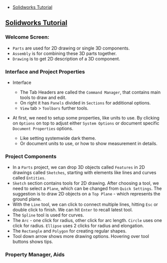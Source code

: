 - [Solidworks Tutorial](#solidworks-tutorial)


## [Solidworks Tutorial](https://youtu.be/CiBwrjUeB8U)
### Welcome Screen:
  - `Parts` are used for 2D drawing or single 3D components.
  - `Assembly` is for combining these 3D parts together.
  - `Drawing` is to get 2D description of a 3D component.

### Interface and Project Properties
- Interface
  - The Tab Headers are called the `Command Manager`, that contains main tools to draw and edit.
  - On right it has `Panels` divided in `Sections` for additional options.
  - `View` tab > `Toolbars` further tools.

- At first, we need to setup some properties, like units to use. By clicking on `Options` on top to adjust either `System Options` or document specific `Document Properties` options.
  - Like setting systemwide dark theme.
  - Or document units to use, or how to show measurement in details.

### Project Components
- In a `Parts` project, we can drop 3D objects called `Features` in 2D drawings called `Sketches`, starting with elements like lines and curves called `Entities`.
- `Sketch` section contains tools for 2D drawing. After choosing a tool, we need to select a `Plane`, which can be changed from `Quick Settings`. The suggestion is to draw 2D objects on a `Top Plane` - which represents the ground plane.
- With the `Line` tool, we can click to connect multiple lines, hitting `Esc` or double click to finish. We can hit `Enter` to recall latest tool.
- The `Spline` tool is used for curves.
- The `Arc` - one click for radius, other click for arc length. `Circle` uses one click for radius. `Ellipse` uses 2 clicks for radius and elongation.
- The `Rectangle` and `Polygon` for creating regular shapes.
- Tool down arrow shows more drawing options. Hovering over tool buttons shows tips.

### Property Manager, Aids